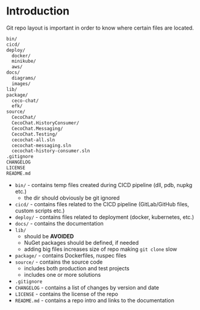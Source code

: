 # Introduction

Git repo layout is important in order to know where certain files are located.

```bash
bin/
cicd/
deploy/
  docker/
  minikube/
  aws/
docs/
  diagrams/
  images/
lib/
package/
  ceco-chat/
  efk/
source/
  CecoChat/
  CecoChat.HistoryConsumer/
  CecoChat.Messaging/
  CecoChat.Testing/
  cecochat-all.sln
  cecochat-messaging.sln
  cecochat-history-consumer.sln
.gitignore
CHANGELOG
LICENSE
README.md
```

* `bin/` - contains temp files created during CICD pipeline (dll, pdb, nupkg etc.)
  - the dir should obviously be git ignored
* `cicd/` - contains files related to the CICD pipeline (GitLab/GitHub files, custom scripts etc.)
* `deploy/` - contains files related to deployment (docker, kubernetes, etc.)
* `docs/` - contains the documentation
* `lib/`
  - should be **AVOIDED**
  - NuGet packages should be defined, if needed
  - adding big files increases size of repo making `git clone` slow
* `package/` - contains Dockerfiles, nuspec files
* `source/` - contains the source code
  - includes both production and test projects
  - includes one or more solutions
* `.gitignore`
* `CHANGELOG` - contains a list of changes by version and date
* `LICENSE` - contains the license of the repo
* `README.md` - contains a repo intro and links to the documentation
